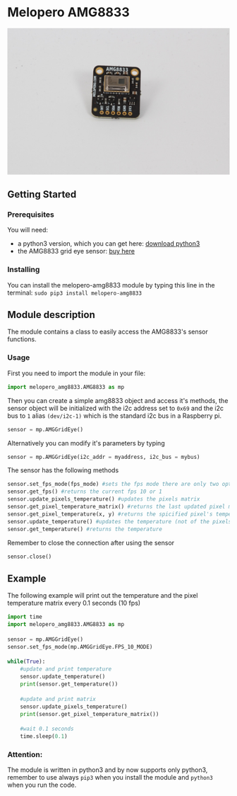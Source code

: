 # Melopero AMG8833
![melopero logo](images/sensor.jpg?raw=true)

## Getting Started
### Prerequisites
You will need:
- a python3 version, which you can get here: [download python3](https://www.python.org/downloads/)
- the AMG8833 grid eye sensor: [buy here](https://www.melopero.com/en/shop/sensori/melopero-amg8833-grid-eye-ir-array-breakout/)

### Installing
You can install the melopero-amg8833 module by typing this line in the terminal: 
`sudo pip3 install melopero-amg8833`

## Module description
The module contains a class to easily access the AMG8833's sensor functions.

### Usage
First you need to import the module in your file: 
```python
import melopero_amg8833.AMG8833 as mp
```
Then you can create a simple amg8833 object and access it's methods, the sensor object will be initialized with the i2c address set to `0x69` and the i2c bus to `1` alias `(dev/i2c-1)` which is the standard i2c bus in a Raspberry pi. 
```python 
sensor = mp.AMGGridEye()
```
Alternatively you can modify it's parameters by typing
```python
sensor = mp.AMGGridEye(i2c_addr = myaddress, i2c_bus = mybus)
```

The sensor has the following methods
```python 
sensor.set_fps_mode(fps_mode) #sets the fps mode there are only two options: AMGGridEye.FPS_10_MODE or AMGGridEye.FPS_1_MODE 
sensor.get_fps() #returns the current fps 10 or 1
sensor.update_pixels_temperature() #updates the pixels matrix
sensor.get_pixel_temperature_matrix() #returns the last updated pixel matrix
sensor.get_pixel_temperature(x, y) #returns the spicified pixel's temperature
sensor.update_temperature() #updates the temperature (not of the pixels),theAMG8833 has a termistor
sensor.get_temperature() #returns the temperature
```
Remember to close the connection after using the sensor
```python 
sensor.close()
```

## Example
The following example will print out the temperature and the pixel temperature matrix every 0.1 seconds (10 fps)
```python 
import time
import melopero_amg8833.AMG8833 as mp

sensor = mp.AMGGridEye()
sensor.set_fps_mode(mp.AMGGridEye.FPS_10_MODE)

while(True):
    #update and print temperature
    sensor.update_temperature()
    print(sensor.get_temperature()) 

    #update and print matrix
    sensor.update_pixels_temperature()
    print(sensor.get_pixel_temperature_matrix())
    
    #wait 0.1 seconds
    time.sleep(0.1)
```

### Attention:

The module is written in python3 and by now supports only python3, remember to use always `pip3` when you install the module and `python3` when you run the code. 


